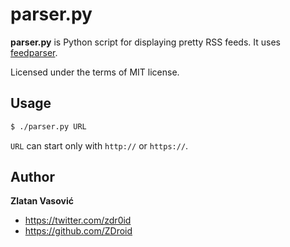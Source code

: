 # parser.py

**parser.py** is Python script for displaying pretty RSS feeds. It uses
[feedparser](http://code.google.com/p/feedparser/).

Licensed under the terms of MIT license.

## Usage

```bash
$ ./parser.py URL
```

`URL` can start only with `http://` or `https://`.

## Author

**Zlatan Vasović**

* https://twitter.com/zdr0id
* https://github.com/ZDroid
